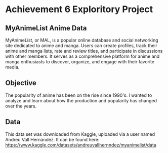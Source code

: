 # Achievement 6 Exploritory Project
## MyAnimeList Anime Data

MyAnimeList, or MAL, is a popular online database and social networking site dedicated to anime and manga. Users can create profiles, track their anime and manga lists, rate and review titles, and participate in discussions with other members. It serves as a comprehensive platform for anime and manga enthusiasts to discover, organize, and engage with their favorite media.

## Objective

The popularity of anime has been on the rise since 1990's. I wanted to analyze and learn about how the production and popularity has changed over the years.

## Data

This data set was downloaded from Kaggle, uploaded via a user named Andreu Vall Hernàndez. It can be found here: https://www.kaggle.com/datasets/andreuvallhernndez/myanimelist/data
